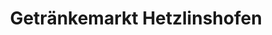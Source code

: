 ---
title: "Getränkemarkt Hetzlinshofen"
url: /lachen-hetzlinshofen/getraenkemarkt-hetzlinshofen/
shop: Getränke
---